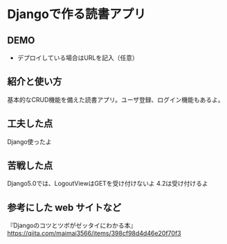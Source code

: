 # Djangoで作る読書アプリ

## DEMO

  - デプロイしている場合はURLを記入（任意）

## 紹介と使い方

基本的なCRUD機能を備えた読書アプリ。ユーザ登録、ログイン機能もあるよ。

## 工夫した点

Django使ったよ

## 苦戦した点

Django5.0では、LogoutViewはGETを受け付けないよ
4.2は受け付けるよ

## 参考にした web サイトなど

『Djangoのコツとツボがゼッタイにわかる本』
https://qiita.com/maimai3566/items/398cf98d4d46e20f70f3